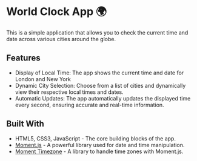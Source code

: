 # World Clock App 🌍

This is a simple application that allows you to check the current time and date across various cities around the globe. 

## Features

- Display of Local Time: The app shows the current time and date for London and New York
- Dynamic City Selection: Choose from a list of cities and dynamically view their respective local times and dates.
- Automatic Updates: The app automatically updates the displayed time every second, ensuring accurate and real-time information.

## Built With

- HTML5, CSS3, JavaScript - The core building blocks of the app.
- [Moment.js](https://momentjs.com/) - A powerful library used for date and time manipulation.
- [Moment Timezone](https://momentjs.com/timezone/) - A library to handle time zones with Moment.js.
